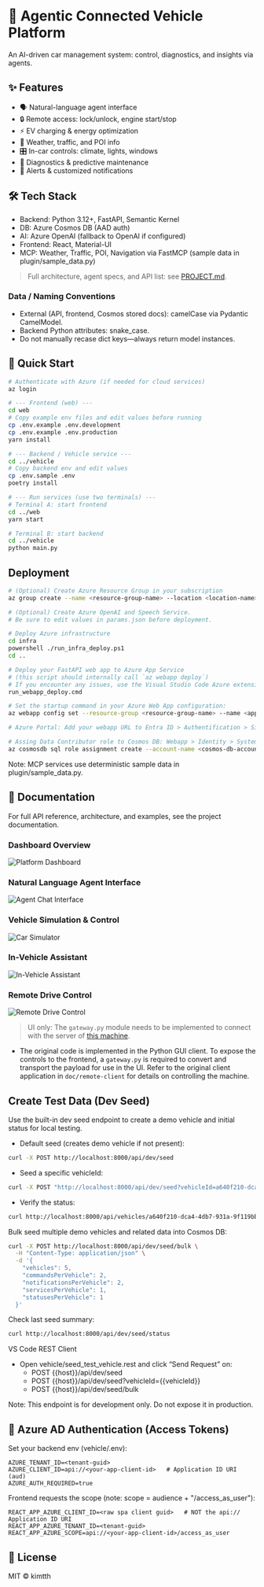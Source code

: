 # 🚗 Agentic Connected Vehicle Platform

An AI-driven car management system: control, diagnostics, and insights via agents.

## ✨ Features
- 🗣️ Natural-language agent interface  
- 🔒 Remote access: lock/unlock, engine start/stop  
- ⚡ EV charging & energy optimization  
- 📍 Weather, traffic, and POI info  
- 🎛️ In-car controls: climate, lights, windows  
- 🔧 Diagnostics & predictive maintenance  
- 🔔 Alerts & customized notifications  

## 🛠️ Tech Stack
- Backend: Python 3.12+, FastAPI, Semantic Kernel
- DB: Azure Cosmos DB (AAD auth)
- AI: Azure OpenAI (fallback to OpenAI if configured)
- Frontend: React, Material-UI
- MCP: Weather, Traffic, POI, Navigation via FastMCP (sample data in plugin/sample_data.py)

> Full architecture, agent specs, and API list: see [PROJECT.md](./PROJECT.md).

### Data / Naming Conventions
- External (API, frontend, Cosmos stored docs): camelCase via Pydantic CamelModel.
- Backend Python attributes: snake_case.
- Do not manually recase dict keys—always return model instances.

## 🚀 Quick Start

```bash
# Authenticate with Azure (if needed for cloud services)
az login

# --- Frontend (web) ---
cd web
# Copy example env files and edit values before running
cp .env.example .env.development
cp .env.example .env.production
yarn install

# --- Backend / Vehicle service ---
cd ../vehicle
# Copy backend env and edit values
cp .env.sample .env
poetry install

# --- Run services (use two terminals) ---
# Terminal A: start frontend
cd ../web
yarn start

# Terminal B: start backend
cd ../vehicle
python main.py
```

## Deployment

```bash
# (Optional) Create Azure Resource Group in your subscription
az group create --name <resource-group-name> --location <location-name>

# (Optional) Create Azure OpenAI and Speech Service.
# Be sure to edit values in params.json before deployment.

# Deploy Azure infrastructure
cd infra
powershell ./run_infra_deploy.ps1
cd ..

# Deploy your FastAPI web app to Azure App Service
# (this script should internally call `az webapp deploy`)
# If you encounter any issues, use the Visual Studio Code Azure extension to deploy your web app to Azure.
run_webapp_deploy.cmd

# Set the startup command in your Azure Web App configuration:
az webapp config set --resource-group <resource-group-name> --name <app-name> --startup-file "python main.py"

# Azure Portal: Add your webapp URL to Entra ID > Authentification > Single-page application > Redirect URIs

# Assing Data Contributor role to Cosmos DB: Webapp > Identity > System assigned > On
az cosmosdb sql role assignment create --account-name <cosmos-db-account-name> --resource-group <resource-group-name> --scope / --principal-id <web-app-principal-id> --role-definition-id 00000000-0000-0000-0000-000000000002
```

Note: 
MCP services use deterministic sample data in plugin/sample_data.py.

## 📖 Documentation
For full API reference, architecture, and examples, see the project documentation.

### Dashboard Overview
![Platform Dashboard](./doc/dashboard.png)

### Natural Language Agent Interface
![Agent Chat Interface](./doc/agent_chat.png)

### Vehicle Simulation & Control
![Car Simulator](./doc/car_simulator.png)

### In-Vehicle Assistant
![In-Vehicle Assistant](./doc/in-vehicle-assistant.png)

### Remote Drive Control 
![Remote Drive Control](./doc/remote_drive.png)

> UI only: The `gateway.py` module needs to be implemented to connect with the server of [this machine](https://github.com/Freenove/Freenove_4WD_Smart_Car_Kit_for_Raspberry_Pi). 

- The original code is implemented in the Python GUI client. To expose the controls to the frontend, a `gateway.py` is required to convert and transport the payload for use in the UI. Refer to the original client application in `doc/remote-client` for details on controlling the machine.

## Create Test Data (Dev Seed)

Use the built-in dev seed endpoint to create a demo vehicle and initial status for local testing.

- Default seed (creates demo vehicle if not present):
```bash
curl -X POST http://localhost:8000/api/dev/seed
```

- Seed a specific vehicleId:
```bash
curl -X POST "http://localhost:8000/api/dev/seed?vehicleId=a640f210-dca4-4db7-931a-9f119bbe54e0"
```

- Verify the status:
```bash
curl http://localhost:8000/api/vehicles/a640f210-dca4-4db7-931a-9f119bbe54e0/status
```

Bulk seed multiple demo vehicles and related data into Cosmos DB:
```bash
curl -X POST http://localhost:8000/api/dev/seed/bulk \
  -H "Content-Type: application/json" \
  -d '{
    "vehicles": 5,
    "commandsPerVehicle": 2,
    "notificationsPerVehicle": 2,
    "servicesPerVehicle": 1,
    "statusesPerVehicle": 1
  }'
```

Check last seed summary:
```bash
curl http://localhost:8000/api/dev/seed/status
```

VS Code REST Client
- Open vehicle/seed_test_vehicle.rest and click “Send Request” on:
  - POST {{host}}/api/dev/seed
  - POST {{host}}/api/dev/seed?vehicleId={{vehicleId}}
  - POST {{host}}/api/dev/seed/bulk

Note: This endpoint is for development only. Do not expose it in production.

## 🔐 Azure AD Authentication (Access Tokens)
Set your backend env (vehicle/.env):
```env
AZURE_TENANT_ID=<tenant-guid>
AZURE_CLIENT_ID=api://<your-app-client-id>   # Application ID URI (aud)
AZURE_AUTH_REQUIRED=true
```
Frontend requests the scope (note: scope = audience + "/access_as_user"):
```env
REACT_APP_AZURE_CLIENT_ID=<raw spa client guid>   # NOT the api:// Application ID URI
REACT_APP_AZURE_TENANT_ID=<tenant-guid>
REACT_APP_AZURE_SCOPE=api://<your-app-client-id>/access_as_user
```

## 📜 License
MIT © kimtth
